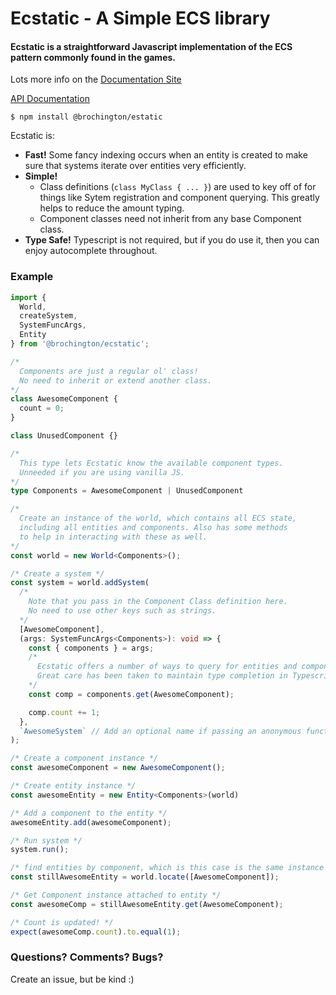 # Ecstatic - A Simple ECS library
#### Ecstatic is a straightforward Javascript implementation of the ECS pattern commonly found in the games. 


Lots more info on the [Documentation Site](https://brochington.github.io/ecstatic-doc-site/docs/getting_started/what-is-ecs/)

[API Documentation](https://brochington.github.io/ecstatic/)

```
$ npm install @brochington/estatic
```

Ecstatic is:
- **Fast!** Some fancy indexing occurs when an entity is created to make sure that systems iterate over entities very efficiently.
- **Simple!** 
  - Class definitions (`class MyClass { ... }`) are used to key off of for things like Sytem registration and component querying. This greatly helps to reduce the amount typing. 
  - Component classes need not inherit from any base Component class.
- **Type Safe!** Typescript is not required, but if you do use it, then you can enjoy autocomplete throughout.


### Example

```typescript
import {
  World,
  createSystem,
  SystemFuncArgs,
  Entity
} from '@brochington/ecstatic';

/*
  Components are just a regular ol' class!
  No need to inherit or extend another class. 
*/
class AwesomeComponent {
  count = 0;
}

class UnusedComponent {}

/*
  This type lets Ecstatic know the available component types.
  Unneeded if you are using vanilla JS.
*/ 
type Components = AwesomeComponent | UnusedComponent

/*
  Create an instance of the world, which contains all ECS state, 
  including all entities and components. Also has some methods
  to help in interacting with these as well.
*/
const world = new World<Components>();

/* Create a system */
const system = world.addSystem(
  /* 
    Note that you pass in the Component Class definition here.
    No need to use other keys such as strings.
  */
  [AwesomeComponent],
  (args: SystemFuncArgs<Components>): void => {
    const { components } = args;
    /*
      Ecstatic offers a number of ways to query for entities and components.
      Great care has been taken to maintain type completion in Typescript.
    */
    const comp = components.get(AwesomeComponent);

    comp.count += 1;
  },
  `AwesomeSystem` // Add an optional name if passing an anonymous function.
);

/* Create a component instance */
const awesomeComponent = new AwesomeComponent();

/* Create entity instance */
const awesomeEntity = new Entity<Components>(world)

/* Add a component to the entity */
awesomeEntity.add(awesomeComponent);

/* Run system */
system.run();

/* find entities by component, which is this case is the same instance as awesomeEntity above. */
const stillAwesomeEntity = world.locate([AwesomeComponent]);

/* Get Component instance attached to entity */
const awesomeComp = stillAwesomeEntity.get(AwesomeComponent);

/* Count is updated! */
expect(awesomeComp.count).to.equal(1);


```

### Questions? Comments? Bugs?
Create an issue, but be kind :)